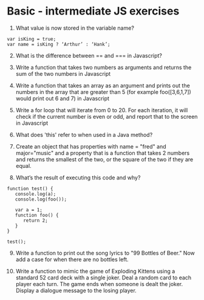 # Basic - intermediate JS exercises

1. What value is now stored in the variable name?
```
var isKing = true;
var name = isKing ? ‘Arthur’ : ‘Hank’;
```

2. What is the difference between == and === in Javascript? 

3. Write a function that takes two numbers as arguments and returns the sum of the two numbers in Javascript

4. Write a function that takes an array as an argument and prints out the numbers in the array that are greater than 5 (for example foo([3,6,1,7]) would print out 6 and 7) in Javascript

5. Write a for loop that will iterate from 0 to 20. For each iteration, it will check if the current number is even or odd, and report that to the screen in Javascript

6. What does 'this' refer to when used in a Java method?

7. Create an object that has properties with name = "fred" and major="music" and a property that is a function that takes 2 numbers and returns the smallest of the two, or the square of the two if they are equal.

8. What’s the result of executing this code and why?
```
function test() {
   console.log(a);
   console.log(foo());
   
   var a = 1;
   function foo() {
      return 2;
   }
}

test();
```
9. Write a function to print out the song lyrics to "99 Bottles of Beer." Now add a case for when there are no bottles left.

10. Write a function to mimic the game of Exploding Kittens using a standard 52 card deck with a single joker. Deal a random card to each player each turn. The game ends when someone is dealt the joker. Display a dialogue message to the losing player. 
